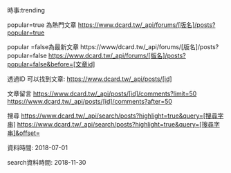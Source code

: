 時事:trending

popular=true 為熱門文章
https://www.dcard.tw/_api/forums/[版名]/posts?popular=true


popular =false為最新文章
https://www/dcard.tw/_api/forums/[版名]/posts?popular=false
https://www.dcard.tw/_api/forums/[版名]/posts?popular=false&before=[文章id]



透過ID 可以找到文章:
https://www.dcard.tw/_api/posts/[id]

文章留言
https://www.dcard.tw/_api/posts/[id]/comments?limit=50
https://www.dcard.tw/_api/posts/[id]/comments?after=50

搜尋
https://www.dcard.tw/_api/search/posts?highlight=true&query=[搜尋字串]
https://www.dcard.tw/_api/search/posts?highlight=true&query=[搜尋字串]&offset=


資料時間:
2018-07-01

search資料時間:
2018-11-30